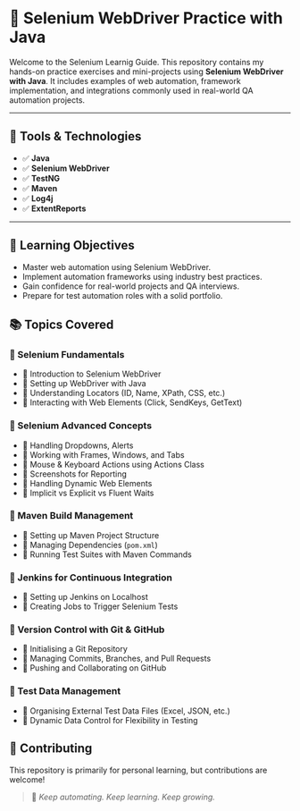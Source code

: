 # 🚀 Selenium WebDriver Practice with Java

Welcome to the Selenium Learnig Guide. This repository contains my hands-on practice exercises and mini-projects using **Selenium WebDriver with Java**. It includes examples of web automation, framework implementation, and integrations commonly used in real-world QA automation projects.

---

## 🔧 Tools & Technologies

- ✅ **Java**
- ✅ **Selenium WebDriver**
- ✅ **TestNG**
- ✅ **Maven**
- ✅ **Log4j**
- ✅ **ExtentReports**

---

## 📌 Learning Objectives

- Master web automation using Selenium WebDriver.
- Implement automation frameworks using industry best practices.
- Gain confidence for real-world projects and QA interviews.
- Prepare for test automation roles with a solid portfolio.

## 📚 Topics Covered

### 🚀 Selenium Fundamentals
- 📌 Introduction to Selenium WebDriver  
- 📌 Setting up WebDriver with Java  
- 📌 Understanding Locators (ID, Name, XPath, CSS, etc.)  
- 📌 Interacting with Web Elements (Click, SendKeys, GetText)  

### 🚀 Selenium Advanced Concepts
- 📌 Handling Dropdowns, Alerts
- 📌 Working with Frames, Windows, and Tabs  
- 📌 Mouse & Keyboard Actions using Actions Class  
- 📌 Screenshots for Reporting  
- 📌 Handling Dynamic Web Elements  
- 📌 Implicit vs Explicit vs Fluent Waits  

### 🚀 Maven Build Management
- 📌 Setting up Maven Project Structure  
- 📌 Managing Dependencies (`pom.xml`)  
- 📌 Running Test Suites with Maven Commands  

### 🚀 Jenkins for Continuous Integration
- 📌 Setting up Jenkins on Localhost  
- 📌 Creating Jobs to Trigger Selenium Tests 

### 🚀 Version Control with Git & GitHub
- 📌 Initialising a Git Repository  
- 📌 Managing Commits, Branches, and Pull Requests  
- 📌 Pushing and Collaborating on GitHub  

### 🚀 Test Data Management
- 📌 Organising External Test Data Files (Excel, JSON, etc.)  
- 📌 Dynamic Data Control for Flexibility in Testing  


## 🤝 Contributing

This repository is primarily for personal learning, but contributions are welcome! 

> 🚀 *Keep automating. Keep learning. Keep growing.*  
